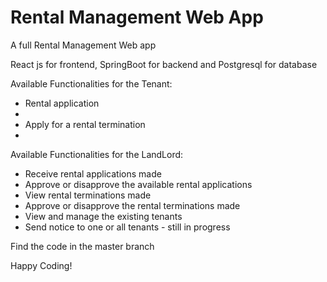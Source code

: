 # Rental Management Web App
<p>A full Rental Management Web app</p>
<p>React js for frontend, SpringBoot for backend and Postgresql for database</p>
<p>Available Functionalities for the Tenant:<p>
<ul><li>Rental application</li><li><li>Apply for a rental termination</li><li></ul>
<p>Available Functionalities for the LandLord:<p>
<ul><li>Receive rental applications made</li><li>Approve or disapprove the available rental applications</li><li>View rental terminations made</li><li>Approve or disapprove the rental terminations made</li><li>View and manage the existing tenants</li><li>Send notice to one or all tenants - still in progress</li></ul>

<p>Find the code in the master branch</p>
<p>Happy Coding!</p>
